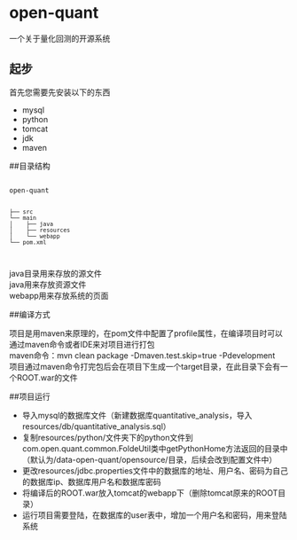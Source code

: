 # open-quant
一个关于量化回测的开源系统
## 起步
首先您需要先安装以下的东西
- mysql 
- python 
- tomcat 
- jdk
- maven

##目录结构

<code>
open-quant
    
    ├── src
    └── main
    │    ├── java
    │    ├── resources
    │    └── webapp
    └── pom.xml
</code>

java目录用来存放的源文件<br/>
java用来存放资源文件<br/>
webapp用来存放系统的页面<br/>

##编译方式

项目是用maven来原理的，在pom文件中配置了profile属性，在编译项目时可以通过maven命令或者IDE来对项目进行打包</br>
maven命令：mvn clean package -Dmaven.test.skip=true -Pdevelopment</br>
项目通过maven命令打完包后会在项目下生成一个target目录，在此目录下会有一个ROOT.war的文件</br>

##项目运行

- 导入mysql的数据库文件（新建数据库quantitative_analysis，导入resources/db/quantitative_analysis.sql）
- 复制resources/python/文件夹下的python文件到com.open.quant.common.FoldeUtil类中getPythonHome方法返回的目录中（默认为/data-open-quant/opensource/目录，后续会改到配置文件中）
- 更改resources/jdbc.properties文件中的数据库的地址、用户名、密码为自己的数据库ip、数据库用户名和数据库密码
- 将编译后的ROOT.war放入tomcat的webapp下（删除tomcat原来的ROOT目录）
- 运行项目需要登陆，在数据库的user表中，增加一个用户名和密码，用来登陆系统
